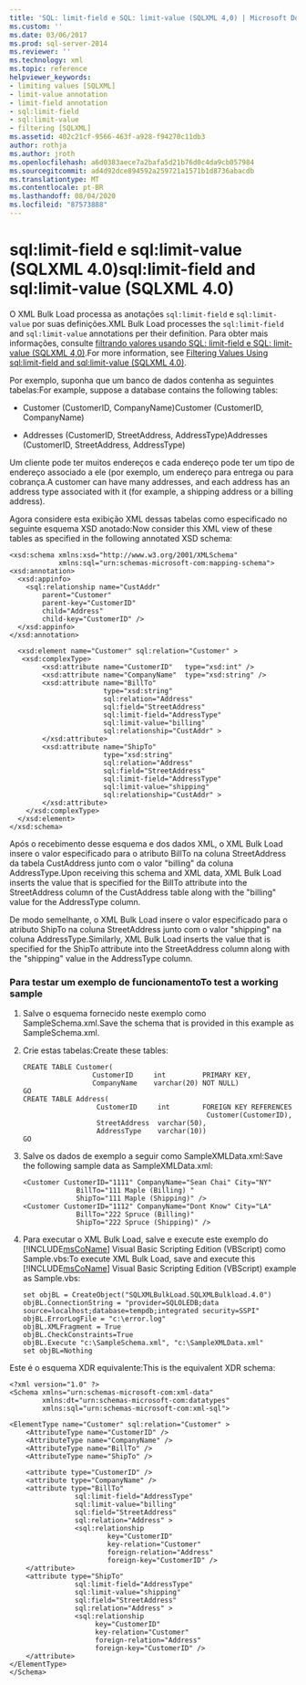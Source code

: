 ```yaml
---
title: 'SQL: limit-field e SQL: limit-value (SQLXML 4,0) | Microsoft Docs'
ms.custom: ''
ms.date: 03/06/2017
ms.prod: sql-server-2014
ms.reviewer: ''
ms.technology: xml
ms.topic: reference
helpviewer_keywords:
- limiting values [SQLXML]
- limit-value annotation
- limit-field annotation
- sql:limit-field
- sql:limit-value
- filtering [SQLXML]
ms.assetid: 402c21cf-9566-463f-a928-f94270c11db3
author: rothja
ms.author: jroth
ms.openlocfilehash: a6d0383aece7a2bafa5d21b76d0c4da9cb057984
ms.sourcegitcommit: ad4d92dce894592a259721a1571b1d8736abacdb
ms.translationtype: MT
ms.contentlocale: pt-BR
ms.lasthandoff: 08/04/2020
ms.locfileid: "87573888"
---
```

# <a name="sqllimit-field-and-sqllimit-value-sqlxml-40"></a><span data-ttu-id="1996f-102">sql:limit-field e sql:limit-value (SQLXML 4.0)</span><span class="sxs-lookup"><span data-stu-id="1996f-102">sql:limit-field and sql:limit-value (SQLXML 4.0)</span></span>
  <span data-ttu-id="1996f-103">O XML Bulk Load processa as anotações `sql:limit-field` e `sql:limit-value` por suas definições.</span><span class="sxs-lookup"><span data-stu-id="1996f-103">XML Bulk Load processes the `sql:limit-field` and `sql:limit-value` annotations per their definition.</span></span> <span data-ttu-id="1996f-104">Para obter mais informações, consulte [filtrando valores usando SQL: limit-field e SQL: limit-value &#40;SQLXML 4,0&#41;](annotation-interpretation-sql-limit-field-and-sql-limit-value.md).</span><span class="sxs-lookup"><span data-stu-id="1996f-104">For more information, see [Filtering Values Using sql:limit-field and sql:limit-value &#40;SQLXML 4.0&#41;](annotation-interpretation-sql-limit-field-and-sql-limit-value.md).</span></span>  
  
 <span data-ttu-id="1996f-105">Por exemplo, suponha que um banco de dados contenha as seguintes tabelas:</span><span class="sxs-lookup"><span data-stu-id="1996f-105">For example, suppose a database contains the following tables:</span></span>  
  
-   <span data-ttu-id="1996f-106">Customer (CustomerID, CompanyName)</span><span class="sxs-lookup"><span data-stu-id="1996f-106">Customer (CustomerID, CompanyName)</span></span>  
  
-   <span data-ttu-id="1996f-107">Addresses (CustomerID, StreetAddress, AddressType)</span><span class="sxs-lookup"><span data-stu-id="1996f-107">Addresses (CustomerID, StreetAddress, AddressType)</span></span>  
  
 <span data-ttu-id="1996f-108">Um cliente pode ter muitos endereços e cada endereço pode ter um tipo de endereço associado a ele (por exemplo, um endereço para entrega ou para cobrança.</span><span class="sxs-lookup"><span data-stu-id="1996f-108">A customer can have many addresses, and each address has an address type associated with it (for example, a shipping address or a billing address).</span></span>  
  
 <span data-ttu-id="1996f-109">Agora considere esta exibição XML dessas tabelas como especificado no seguinte esquema XSD anotado:</span><span class="sxs-lookup"><span data-stu-id="1996f-109">Now consider this XML view of these tables as specified in the following annotated XSD schema:</span></span>  
  
```  
<xsd:schema xmlns:xsd="http://www.w3.org/2001/XMLSchema"  
            xmlns:sql="urn:schemas-microsoft-com:mapping-schema">  
<xsd:annotation>  
  <xsd:appinfo>  
    <sql:relationship name="CustAddr"  
        parent="Customer"  
        parent-key="CustomerID"  
        child="Address"  
        child-key="CustomerID" />  
  </xsd:appinfo>  
</xsd:annotation>  
  
  <xsd:element name="Customer" sql:relation="Customer" >  
   <xsd:complexType>  
        <xsd:attribute name="CustomerID"   type="xsd:int" />   
        <xsd:attribute name="CompanyName"  type="xsd:string" />  
        <xsd:attribute name="BillTo"   
                       type="xsd:string"   
                       sql:relation="Address"   
                       sql:field="StreetAddress"  
                       sql:limit-field="AddressType"  
                       sql:limit-value="billing"  
                       sql:relationship="CustAddr" >  
        </xsd:attribute>  
        <xsd:attribute name="ShipTo"   
                       type="xsd:string"   
                       sql:relation="Address"   
                       sql:field="StreetAddress"  
                       sql:limit-field="AddressType"  
                       sql:limit-value="shipping"  
                       sql:relationship="CustAddr" >  
        </xsd:attribute>  
    </xsd:complexType>  
  </xsd:element>  
</xsd:schema>  
```  
  
 <span data-ttu-id="1996f-110">Após o recebimento desse esquema e dos dados XML, o XML Bulk Load insere o valor especificado para o atributo BillTo na coluna StreetAddress da tabela CustAddress junto com o valor "billing" da coluna AddressType.</span><span class="sxs-lookup"><span data-stu-id="1996f-110">Upon receiving this schema and XML data, XML Bulk Load inserts the value that is specified for the BillTo attribute into the StreetAddress column of the CustAddress table along with the "billing" value for the AddressType column.</span></span>  
  
 <span data-ttu-id="1996f-111">De modo semelhante, o XML Bulk Load insere o valor especificado para o atributo ShipTo na coluna StreetAddress junto com o valor "shipping" na coluna AddressType.</span><span class="sxs-lookup"><span data-stu-id="1996f-111">Similarly, XML Bulk Load inserts the value that is specified for the ShipTo attribute into the StreetAddress column along with the "shipping" value in the AddressType column.</span></span>  
  
### <a name="to-test-a-working-sample"></a><span data-ttu-id="1996f-112">Para testar um exemplo de funcionamento</span><span class="sxs-lookup"><span data-stu-id="1996f-112">To test a working sample</span></span>  
  
1.  <span data-ttu-id="1996f-113">Salve o esquema fornecido neste exemplo como SampleSchema.xml.</span><span class="sxs-lookup"><span data-stu-id="1996f-113">Save the schema that is provided in this example as SampleSchema.xml.</span></span>  
  
2.  <span data-ttu-id="1996f-114">Crie estas tabelas:</span><span class="sxs-lookup"><span data-stu-id="1996f-114">Create these tables:</span></span>  
  
    ```  
    CREATE TABLE Customer(  
                     CustomerID     int         PRIMARY KEY,  
                     CompanyName    varchar(20) NOT NULL)  
    GO  
    CREATE TABLE Address(  
                      CustomerID     int        FOREIGN KEY REFERENCES   
                                                 Customer(CustomerID),   
                      StreetAddress  varchar(50),  
                      AddressType    varchar(10))  
    GO  
    ```  
  
3.  <span data-ttu-id="1996f-115">Salve os dados de exemplo a seguir como SampleXMLData.xml:</span><span class="sxs-lookup"><span data-stu-id="1996f-115">Save the following sample data as SampleXMLData.xml:</span></span>  
  
    ```  
    <Customer CustomerID="1111" CompanyName="Sean Chai" City="NY"   
                 BillTo="111 Maple (Billing) "   
                 ShipTo="111 Maple (Shipping)" />  
    <Customer CustomerID="1112" CompanyName="Dont Know" City="LA"   
                 BillTo="222 Spruce (Billing)"   
                 ShipTo="222 Spruce (Shipping)" />  
    ```  
  
4.  <span data-ttu-id="1996f-116">Para executar o XML Bulk Load, salve e execute este exemplo do [!INCLUDE[msCoName](../../../includes/msconame-md.md)] Visual Basic Scripting Edition (VBScript) como Sample.vbs:</span><span class="sxs-lookup"><span data-stu-id="1996f-116">To execute XML Bulk Load, save and execute this [!INCLUDE[msCoName](../../../includes/msconame-md.md)] Visual Basic Scripting Edition (VBScript) example as Sample.vbs:</span></span>  
  
    ```  
    set objBL = CreateObject("SQLXMLBulkLoad.SQLXMLBulkload.4.0")  
    objBL.ConnectionString = "provider=SQLOLEDB;data source=localhost;database=tempdb;integrated security=SSPI"  
    objBL.ErrorLogFile = "c:\error.log"  
    objBL.XMLFragment = True  
    objBL.CheckConstraints=True  
    objBL.Execute "c:\SampleSchema.xml", "c:\SampleXMLData.xml"  
    set objBL=Nothing  
    ```  
  
 <span data-ttu-id="1996f-117">Este é o esquema XDR equivalente:</span><span class="sxs-lookup"><span data-stu-id="1996f-117">This is the equivalent XDR schema:</span></span>  
  
```  
<?xml version="1.0" ?>  
<Schema xmlns="urn:schemas-microsoft-com:xml-data"  
        xmlns:dt="urn:schemas-microsoft-com:datatypes"  
        xmlns:sql="urn:schemas-microsoft-com:xml-sql">  
  
<ElementType name="Customer" sql:relation="Customer" >  
    <AttributeType name="CustomerID" />  
    <AttributeType name="CompanyName" />  
    <AttributeType name="BillTo" />  
    <AttributeType name="ShipTo" />  
  
    <attribute type="CustomerID" />  
    <attribute type="CompanyName" />  
    <attribute type="BillTo"   
                sql:limit-field="AddressType"  
                sql:limit-value="billing"  
                sql:field="StreetAddress"  
                sql:relation="Address" >  
                <sql:relationship   
                        key="CustomerID"  
                        key-relation="Customer"  
                        foreign-relation="Address"  
                        foreign-key="CustomerID" />  
    </attribute>  
    <attribute type="ShipTo"   
                sql:limit-field="AddressType"  
                sql:limit-value="shipping"  
                sql:field="StreetAddress"  
                sql:relation="Address" >  
                <sql:relationship   
                     key="CustomerID"  
                     key-relation="Customer"  
                     foreign-relation="Address"  
                     foreign-key="CustomerID" />  
    </attribute>  
</ElementType>  
</Schema>  
```  
  
  
